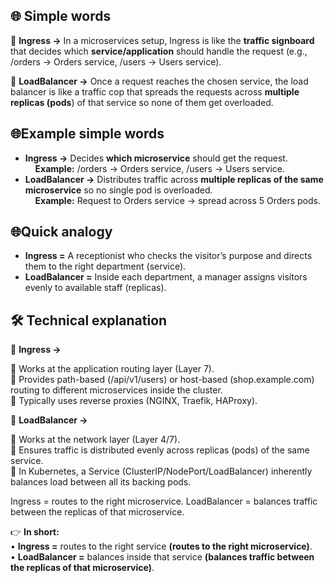 ## 🌐 Simple words

🔷 	**Ingress →** In a microservices setup, Ingress is like the **traffic signboard** that decides which **service/application** should handle the request (e.g., /orders → Orders service, /users → Users service).

🔷 	**LoadBalancer →** Once a request reaches the chosen service, the load balancer is like a traffic cop that spreads the requests across **multiple replicas (pods**) of that service so none of them get overloaded.

## 🌐Example simple words
*	**Ingress →** Decides **which microservice** should get the request.<br>
     &nbsp;&nbsp;&nbsp;&nbsp;**Example:** /orders → Orders service, /users → Users service.
*	**LoadBalancer →** Distributes traffic across **multiple replicas of the same microservice** so no single pod is overloaded.<br>
     &nbsp;&nbsp;&nbsp;&nbsp;**Example:** Request to Orders service → spread across 5 Orders pods.

## 🌐Quick analogy
*	**Ingress =** A receptionist who checks the visitor’s purpose and directs them to the right department (service).
*	**LoadBalancer =** Inside each department, a manager assigns visitors evenly to available staff (replicas).


## 🛠 Technical explanation
🔷 	**Ingress →**

🔹	Works at the application routing layer (Layer 7).<br>
🔹	Provides path-based (/api/v1/users) or host-based (shop.example.com) routing to different microservices inside the cluster.<br>
🔹	Typically uses reverse proxies (NGINX, Traefik, HAProxy).

🔷 	**LoadBalancer →**

🔹	Works at the network layer (Layer 4/7).<br>
🔹	Ensures traffic is distributed evenly across replicas (pods) of the same service.<br>
🔹	In Kubernetes, a Service (ClusterIP/NodePort/LoadBalancer) inherently balances load between all its backing pods.


Ingress = routes to the right microservice.
LoadBalancer = balances traffic between the replicas of that microservice.

👉 **In short:**<br>
•	**Ingress =** routes to the right service **(routes to the right microservice)**.<br>
•	**LoadBalancer =** balances inside that service **(balances traffic between the replicas of that microservice)**.